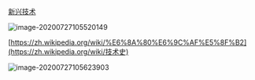 [新兴技术](https://zh.wikipedia.org/wiki/新兴技术)

![image-20200727105520149](https://cdn.jsdelivr.net/gh/hss01248/picbed@master/uPic/image-20200727105520149.png)



[https://zh.wikipedia.org/wiki/%E6%8A%80%E6%9C%AF%E5%8F%B2](https://zh.wikipedia.org/wiki/技术史)

![image-20200727105623903](https://cdn.jsdelivr.net/gh/hss01248/picbed@master/uPic/image-20200727105623903.png)